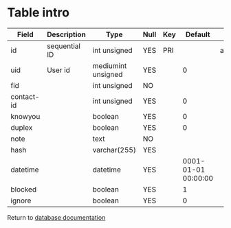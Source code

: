 Table intro
===========


| Field | Description | Type | Null | Key | Default | Extra |
| ----- | ----------- | ---- | ---- | --- | ------- | ----- |
| id | sequential ID | int unsigned | YES | PRI |  | auto_increment |    
| uid | User id | mediumint unsigned | YES |  | 0 |  |    
| fid |  | int unsigned | NO |  |  |  |    
| contact-id |  | int unsigned | YES |  | 0 |  |    
| knowyou |  | boolean | YES |  | 0 |  |    
| duplex |  | boolean | YES |  | 0 |  |    
| note |  | text | NO |  |  |  |    
| hash |  | varchar(255) | YES |  |  |  |    
| datetime |  | datetime | YES |  | 0001-01-01 00:00:00 |  |    
| blocked |  | boolean | YES |  | 1 |  |    
| ignore |  | boolean | YES |  | 0 |  |    

Return to [database documentation](help/database)

